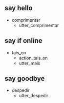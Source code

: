## say hello
* comprimentar
  - utter_comprimentar

## say if online
* tais_on
  - action_tais_on
  - utter_mais

## say goodbye
* despedir
  - utter_despedir
